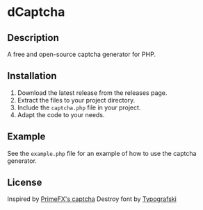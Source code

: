 # dCaptcha
## Description
A free and open-source captcha generator for PHP.
## Installation
1. Download the latest release from the releases page.
2. Extract the files to your project directory.
3. Include the `captcha.php` file in your project.
4. Adapt the code to your needs.
## Example
See the `example.php` file for an example of how to use the captcha generator.
## License
Inspired by [PrimeFX's captcha](https://www.primfx.com/tuto-php-creer-captcha-438/)
Destroy font by [Typografski](https://www.dafont.com/typografski.d519)
